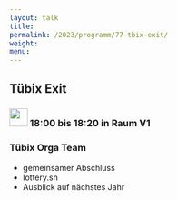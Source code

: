 ```yaml
---
layout: talk
title:
permalink: /2023/programm/77-tbix-exit/
weight:
menu:
---
```

## Tübix Exit

### <img height = "32" src="../../../images/talk.svg"> 18:00 bis 18:20 in Raum V1

### Tübix Orga Team

* gemeinsamer Abschluss  
* lottery.sh  
* Ausblick auf nächstes Jahr

